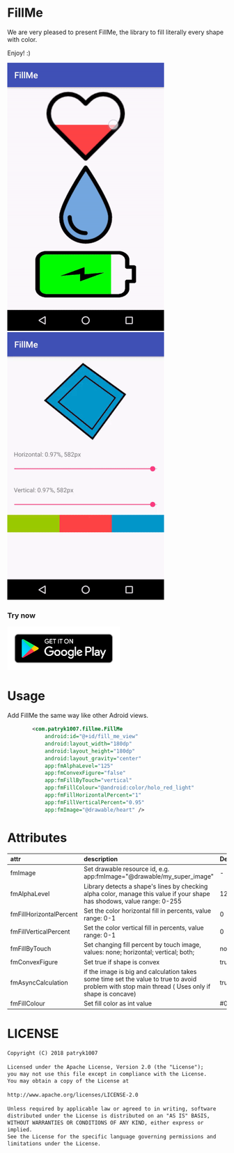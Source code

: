 # FillMe
We are very pleased to present FillMe, the library to fill literally every shape with color.

Enjoy! :)

![FillMe Demo](demo/demo1.gif)      ![FillMe Demo2](demo/demo3.gif)

### Try now

[![Google Play](demo/google_play.png)](https://play.google.com/store/apps/details?id=com.patryk1007.fillme)

# Usage

Add FillMe the same way like other Adroid views.

```xml
        <com.patryk1007.fillme.FillMe
            android:id="@+id/fill_me_view"
            android:layout_width="180dp"
            android:layout_height="180dp"
            android:layout_gravity="center"
            app:fmAlphaLevel="125"
            app:fmConvexFigure="false"
            app:fmFillByTouch="vertical"
            app:fmFillColour="@android:color/holo_red_light"
            app:fmFillHorizontalPercent="1"
            app:fmFillVerticalPercent="0.95"
            app:fmImage="@drawable/heart" />

```

# Attributes


| attr | description |Default
|:---|:---|:---|
| fmImage | Set drawable resource id, e.g. app:fmImage="@drawable/my_super_image" |-|
| fmAlphaLevel | Library detects a shape's lines by checking alpha color, manage this value if your shape has shodows, value range: 0-255 | 122 |
| fmFillHorizontalPercent |  Set the color horizontal fill in percents, value range: 0-1| 0 |
| fmFillVerticalPercent | Set the color vertical fill in percents, value range: 0-1| 0 |
| fmFillByTouch | Set changing fill percent by touch image, values: none; horizontal; vertical; both; | none |
| fmConvexFigure | Set true if shape is convex| true   |
| fmAsyncCalculation | if the image is big and calculation takes some time set the value to true to avoid problem with stop main thread ( Uses only if shape is concave)| true  |
| fmFillColour |  Set fill color as int value| #00ff00  |

# LICENSE

```
Copyright (C) 2018 patryk1007

Licensed under the Apache License, Version 2.0 (the "License");
you may not use this file except in compliance with the License.
You may obtain a copy of the License at

http://www.apache.org/licenses/LICENSE-2.0

Unless required by applicable law or agreed to in writing, software
distributed under the License is distributed on an "AS IS" BASIS,
WITHOUT WARRANTIES OR CONDITIONS OF ANY KIND, either express or implied.
See the License for the specific language governing permissions and
limitations under the License.
```
